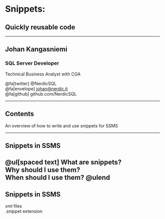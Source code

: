 # Snippets: 
## Quickly reusable code

---

## Johan Kangasniemi

### SQL Server Developer 
Technical Business Analyst with CGA

@fa[twitter] @NerdicSQL <br>
@fa[envelope] johan@nerdic.it <br>
@fa[github] github.com/NerdicSQL

---

## Contents

An overview of how to write and use snippets for SSMS

---

## Snippets in SSMS

@ul[spaced text]
What are snippets? <br>
Why should I use them? <br>
When should I use them?
@ulend
---

## Snippets in SSMS

xml files <br>
.snippet extension



